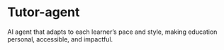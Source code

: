 # Tutor-agent
AI agent that adapts to each learner’s pace and style, making education personal, accessible, and impactful.
